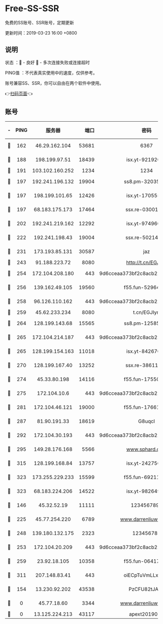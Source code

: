 # Free-SS-SSR

免费的SS账号、SSR账号，定期更新

更新时间：2019-03-23 16:00 +0800

## 说明

状态     ：🙂 - 良好 🙁 - 多次连接失败或连接超时

PING值   ：不代表真实使用中的速度，仅供参考。

账号兼容SS、SSR，你可以自由在两个软件中使用。

👉[扫码页面](https://liesauer.github.io/Free-SS-SSR/)👈

## 账号

|-|PING|服务器|端口|密码|加密方式|区域|
|:----:|:----:|:-----:|-----:|:----:|:----:|:----:|
|🙂|162|46.29.162.104|53681|6367|aes-256-ctr|RU|
|🙂|188|198.199.97.51|18439|isx.yt-92192030|aes-256-cfb|US|
|🙂|191|103.102.160.252|1234|1234|rc4-md5|JP|
|🙂|197|192.241.196.132|19904|ss8.pm-32035389|aes-256-cfb|US|
|🙂|197|198.199.101.65|12426|isx.yt-17055580|aes-256-cfb|US|
|🙂|197|68.183.175.173|17464|ssx.re-03001510|aes-256-cfb|US|
|🙂|202|192.241.219.162|12292|isx.yt-97496097|aes-256-cfb|US|
|🙂|222|192.241.198.43|19004|ssx.re-50214186|aes-256-cfb|US|
|🙂|231|173.193.85.131|30587|jaz|aes-256-cfb|US|
|🙂|243|91.188.223.72|8080|http://t.cn/EGJIyrl|rc4-md5|RU|
|🙂|254|172.104.208.180|443|9d6cceaa373bf2c8acb22e60b6a58be6|aes-256-cfb|US|
|🙂|256|139.162.49.105|19560|f55.fun-52964087|aes-256-cfb|SG|
|🙂|258|96.126.110.162|443|9d6cceaa373bf2c8acb22e60b6a58be6|aes-256-cfb|US|
|🙂|259|45.62.233.234|8080|t.cn/EGJIyrl|rc4-md5|CA|
|🙂|264|128.199.143.68|15565|ss8.pm-12585691|aes-256-cfb|SG|
|🙂|265|172.104.214.187|443|9d6cceaa373bf2c8acb22e60b6a58be6|aes-256-cfb|US|
|🙂|265|128.199.154.163|11018|isx.yt-84267636|aes-256-cfb|SG|
|🙂|270|128.199.167.40|13252|ssx.re-38611403|aes-256-cfb|SG|
|🙂|274|45.33.80.198|14116|f55.fun-17550990|aes-256-cfb|US|
|🙂|275|172.104.10.6|443|9d6cceaa373bf2c8acb22e60b6a58be6|aes-256-cfb|US|
|🙂|281|172.104.46.121|19000|f55.fun-17661164|aes-256-cfb|SG|
|🙂|287|81.90.191.33|18619|G8uqcl|aes-256-cfb|US|
|🙂|292|172.104.30.193|443|9d6cceaa373bf2c8acb22e60b6a58be6|aes-256-cfb|US|
|🙂|295|149.28.176.168|5566|www.sphard.com|aes-256-cfb|AU|
|🙂|315|128.199.168.84|13757|isx.yt-24275620|aes-256-cfb|SG|
|🙂|323|173.255.229.233|15599|f55.fun-69211621|aes-256-cfb|US|
|🙂|323|68.183.224.206|14522|isx.yt-98264909|aes-256-cfb|SG|
|🙂|146|45.32.52.19|11111|1234567890|aes-256-cfb|JP|
|🙂|225|45.77.254.220|6789|www.darrenliuwei.com|aes-256-cfb|SG|
|🙂|248|139.180.132.175|2323|123456789|aes-256-cfb|SG|
|🙂|253|172.104.20.209|443|9d6cceaa373bf2c8acb22e60b6a58be6|aes-256-cfb|US|
|🙂|259|23.92.18.105|10358|f55.fun-06417508|aes-256-cfb|US|
|🙂|311|207.148.83.41|443|oiECpTuVmLLxk4Ts|aes-256-cfb|AU|
|🙁|154|13.230.92.202|43538|PzCFU82tJAdZ|aes-256-cfb|JP|
|🙁|0|45.77.18.60|3344|www.darrenliuwei.com|aes-256-cfb|JP|
|🙁|0|13.125.224.213|43117|apext2019005|chacha20|KR|
